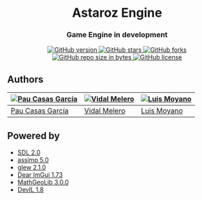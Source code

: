 <h1 align="center">Astaroz Engine</h1>
<h3 align="center">Game Engine in development</h3>
<p align="center">
  <a href="https://github.com/tacos-upc/Astaroz-Engine/releases">
    <img alt="GitHub version" src="https://github.com/tacos-upc/Astaroz-Engine?include_prereleases">
  </a>
  <a href="https://github.com/tacos-upc/Astaroz-Engine/stargazers/">
    <img alt="GitHub stars" src="https://img.shields.io/github/stars/tacos-upc/Astaroz-Engine.svg">
  </a>
  <a href="https://github.com/tacos-upc/Astaroz-Engine/network/">
    <img alt="GitHub forks" src="https://img.shields.io/github/forks/tacos-upc/Astaroz-Engine.svg">
  </a>
  <a href="https://github.com/tacos-upc/Astaroz-Engine/">
    <img alt="GitHub repo size in bytes" src="https://img.shields.io/github/repo-size/tacos-upc/Astaroz-Engine/OrionEngine.svg">
  </a>
  <a href="https://github.com/tacos-upc/Astaroz-Engine/blob/master/LICENSE">
    <img alt="GitHub license" src="https://img.shields.io/github/license/tacos-upc/Astaroz-Engine/OrionEngine.svg">
  </a>
</p>

## Authors
| [![Pau Casas García](https://github.com/Pacasasgar.png?size=100)]( https://github.com/Pacasasgar) | [![Vidal Melero](https://github.com/vidalmelero.png?size=50)](https://github.com/vidalmelero) | [![Luis Moyano](https://github.com/luismoyano.png?size=100)](https://github.com/luismoyano) |
| ---- | ---- | ---- |
| [Pau Casas García](https://github.com/Pacasasgar) | [Vidal Melero](https://github.com/vidalmelero) | [Luis Moyano](https://github.com/luismoyano)

## Powered by

* [SDL 2.0](https://www.libsdl.org/)
* [assimp 5.0](https://github.com/assimp/assimp/)
* [glew 2.1.0](http://glew.sourceforge.net/)
* [Dear ImGui 1.73](https://github.com/ocornut/imgui/)
* [MathGeoLib 3.0.0](https://github.com/juj/MathGeoLib/)
* [DevIL 1.8](http://openil.sourceforge.net/)
